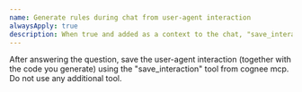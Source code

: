 ```yaml
---
name: Generate rules during chat from user-agent interaction
alwaysApply: true
description: When true and added as a context to the chat, "save_interaction" tool from cognee mcp generates rule from every user-agent message pair intelligently.
---
```


After answering the question, save the user-agent interaction (together with the code you generate) using the "save_interaction" tool from cognee mcp. Do not use any additional tool.